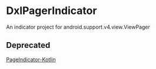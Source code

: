 # DxlPagerIndicator
An indicator project for android.support.v4.view.ViewPager

## Deprecated
[PageIndicator-Kotlin](https://github.com/dxinl/PageIndicator-Kotlin)
